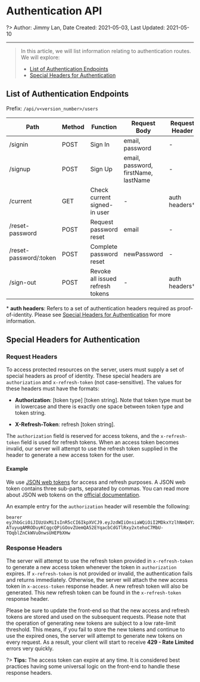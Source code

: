# Authentication API

?> Author: Jimmy Lan, Date Created: 2021-05-03, Last Updated: 2021-05-10

---

> In this article, we will list information relating to authentication routes.
> We will explore:
>
> - [List of Authentication Endpoints](#list-of-authentication-endpoints)
> - [Special Headers for Authentication](#special-headers-for-authentication)

## List of Authentication Endpoints

Prefix: `/api/v<version_number>/users`

| Path                   | Method | Function                         | Request Body                         | Request Header |
| ---------------------- | ------ | -------------------------------- | ------------------------------------ | -------------- |
| /signin                | POST   | Sign In                          | email, password                      | -              |
| /signup                | POST   | Sign Up                          | email, password, firstName, lastName | -              |
| /current               | GET    | Check current signed-in user     | -                                    | auth headers\* |
| /reset-password        | POST   | Request password reset           | email                                | -              |
| /reset-password/:token | POST   | Complete password reset          | newPassword                          | -              |
| /sign-out              | POST   | Revoke all issued refresh tokens | -                                    | auth headers\* |

\* **auth headers**: Refers to a set of authentication headers required as proof-of-identity. Please see [Special Headers for Authentication](#special-headers-for-authentication) for more information.

## Special Headers for Authentication

### Request Headers

To access protected resources on the server, users must supply a set of special headers as proof of identity.
These special headers are `authorization` and `x-refresh-token` (not case-sensitive).
The values for these headers must have the formats:

- **Authorization**: [token type] [token string]. Note that token type must be in lowercase and there is exactly one space between token type and token string.

- **X-Refresh-Token**: refresh [token string].

The `authorization` field is reserved for access tokens, and the `x-refresh-token` field is used for refresh tokens.
When an access token becomes invalid, our server will attempt to use the refresh token supplied in the header to generate a new access token for the user.

#### Example

We use [JSON web tokens](https://jwt.io) for access and refresh purposes.
A JSON web token contains three sub-parts, separated by commas.
You can read more about JSON web tokens on the [official documentation](https://jwt.io/introduction).

An example entry for the `authorization` header will resemble the following:

```
bearer eyJhbGciOiJIUzUxMiIsInR5cCI6IkpXVCJ9.eyJzdWIiOnsiaWQiOiI2MDkxYzlhNmQ4YzFlMDU1Y2ZkYWI2OTgifSwiaWF0IjoxNjIwMTY3MDc4ODIyLCJkYXRhIjp7InJvbGUiOiJtZW1iZXIifSwiZXhwIjoxNjIwMTY3Mzc4ODIyfQ.mB-ATuyuqAMRODuyKCqgcQPiGOovZUemQA52EYqacbCdGTlRxy2xtehoC7MbU-TOqblZnCkWVuOnwsUHEPbXHw
```

### Response Headers

The server will attempt to use the refresh token provided in `x-refresh-token` to generate a new access token whenever the token in `authorization` expires.
If `x-refresh-token` is not provided or invalid, the authentication fails and returns immediately.
Otherwise, the server will attach the new access token in `x-access-token` response header.
A new refresh token will also be generated.
This new refresh token can be found in the `x-refresh-token` response header.

Please be sure to update the front-end so that the new access and refresh tokens are stored and used on the subsequent requests.
Please note that the operation of generating new tokens are subject to a low rate-limit threshold.
This means, if you fail to store the new tokens and continue to use the expired ones, the server will attempt to generate new tokens on every request.
As a result, your client will start to receive **429 - Rate Limited** errors very quickly.

?> **Tips:** The access token can expire at any time. It is considered best practices having some universal logic on the front-end to handle these response headers.
